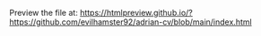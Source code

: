 Preview the  file at: https://htmlpreview.github.io/?https://github.com/evilhamster92/adrian-cv/blob/main/index.html
